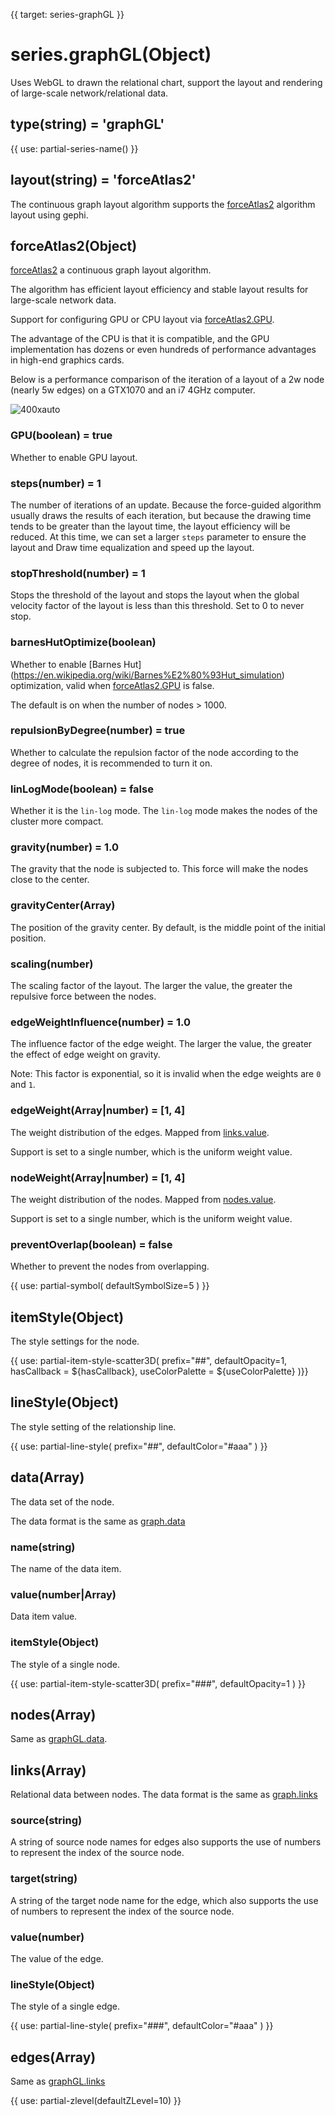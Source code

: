 {{ target: series-graphGL }}

# series.graphGL(Object)

Uses WebGL to drawn the relational chart, support the layout and rendering of large-scale network/relational data.

## type(string) = 'graphGL'

{{ use: partial-series-name() }}

## layout(string) = 'forceAtlas2'

The continuous graph layout algorithm supports the [forceAtlas2](https://github.com/gephi/gephi/wiki/Force-Atlas-2) algorithm layout using gephi.

## forceAtlas2(Object)

[forceAtlas2](https://github.com/gephi/gephi/wiki/Force-Atlas-2) a continuous graph layout algorithm.

The algorithm has efficient layout efficiency and stable layout results for large-scale network data.

Support for configuring GPU or CPU layout via [forceAtlas2.GPU](~series-graphGL.forceAtlas2.GPU).

The advantage of the CPU is that it is compatible, and the GPU implementation has dozens or even hundreds of performance advantages in high-end graphics cards.

Below is a performance comparison of the iteration of a layout of a 2w node (nearly 5w edges) on a GTX1070 and an i7 4GHz computer.

![400xauto](~gpu-layout-perf.png)

### GPU(boolean) = true

Whether to enable GPU layout.

### steps(number) = 1

The number of iterations of an update. Because the force-guided algorithm usually draws the results of each iteration, but because the drawing time tends to be greater than the layout time, the layout efficiency will be reduced. At this time, we can set a larger `steps` parameter to ensure the layout and Draw time equalization and speed up the layout.

### stopThreshold(number) = 1

Stops the threshold of the layout and stops the layout when the global velocity factor of the layout is less than this threshold. Set to 0 to never stop.

### barnesHutOptimize(boolean)

Whether to enable [Barnes Hut] (https://en.wikipedia.org/wiki/Barnes%E2%80%93Hut_simulation) optimization, valid when [forceAtlas2.GPU](~series-graphGL.forceAtlas2.GPU) is false.

The default is on when the number of nodes > 1000.

### repulsionByDegree(number) = true

Whether to calculate the repulsion factor of the node according to the degree of nodes, it is recommended to turn it on.

### linLogMode(boolean) = false

Whether it is the `lin-log` mode. The `lin-log` mode makes the nodes of the cluster more compact.

### gravity(number) = 1.0

The gravity that the node is subjected to. This force will make the nodes close to the center.

### gravityCenter(Array)

The position of the gravity center. By default, is the middle point of the initial position.

### scaling(number)

The scaling factor of the layout. The larger the value, the greater the repulsive force between the nodes.

### edgeWeightInfluence(number) = 1.0

The influence factor of the edge weight. The larger the value, the greater the effect of edge weight on gravity.

Note: This factor is exponential, so it is invalid when the edge weights are `0` and `1`.

### edgeWeight(Array|number) = [1, 4]

The weight distribution of the edges. Mapped from [links.value](~series-graphGL.links.value).

Support is set to a single number, which is the uniform weight value.

### nodeWeight(Array|number) = [1, 4]

The weight distribution of the nodes. Mapped from [nodes.value](~series-graphGL.nodes.value).

Support is set to a single number, which is the uniform weight value.

### preventOverlap(boolean) = false

Whether to prevent the nodes from overlapping.

{{ use: partial-symbol(
    defaultSymbolSize=5
) }}

## itemStyle(Object)

The style settings for the node.

{{ use: partial-item-style-scatter3D(
    prefix="##",
    defaultOpacity=1,
    hasCallback = ${hasCallback},
    useColorPalette = ${useColorPalette}
)}}

## lineStyle(Object)

The style setting of the relationship line.

{{ use: partial-line-style(
    prefix="##",
    defaultColor="#aaa"
) }}



## data(Array)

The data set of the node.

The data format is the same as [graph.data](/en/option.html#series-graph.data)

### name(string)

The name of the data item.

### value(number|Array)

Data item value.

### itemStyle(Object)

The style of a single node.

{{ use: partial-item-style-scatter3D(
    prefix="###",
    defaultOpacity=1
) }}


## nodes(Array)

Same as [graphGL.data](~series-graphGL.data).

## links(Array)

Relational data between nodes.
The data format is the same as [graph.links](/en/option.html#series-graph.links)

### source(string)

A string of source node names for edges also supports the use of numbers to represent the index of the source node.

### target(string)

A string of the target node name for the edge, which also supports the use of numbers to represent the index of the source node.

### value(number)

The value of the edge.

### lineStyle(Object)

The style of a single edge.

{{ use: partial-line-style(
    prefix="###",
    defaultColor="#aaa"
) }}

## edges(Array)

Same as [graphGL.links](~series-graphGL.links)


{{ use: partial-zlevel(defaultZLevel=10) }}